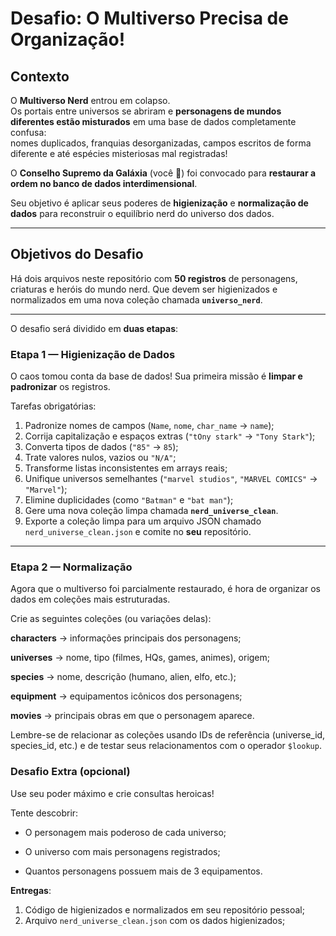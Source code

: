 # Desafio: O Multiverso Precisa de Organização!

## Contexto

O **Multiverso Nerd** entrou em colapso.  
Os portais entre universos se abriram e **personagens de mundos diferentes estão misturados** em uma base de dados completamente confusa:  
nomes duplicados, franquias desorganizadas, campos escritos de forma diferente e até espécies misteriosas mal registradas!

O **Conselho Supremo da Galáxia** (você 👀) foi convocado para **restaurar a ordem no banco de dados interdimensional**.

Seu objetivo é aplicar seus poderes de **higienização** e **normalização de dados** para reconstruir o equilíbrio nerd do universo dos dados.

---

## Objetivos do Desafio

Há dois arquivos neste repositório com **50 registros** de personagens, criaturas e heróis do mundo nerd. Que devem ser higienizados e normalizados em uma nova coleção chamada **`universo_nerd`**.

---

O desafio será dividido em **duas etapas**:

### Etapa 1 — Higienização de Dados

O caos tomou conta da base de dados! Sua primeira missão é **limpar e padronizar** os registros.

Tarefas obrigatórias:

1. Padronize nomes de campos (`Name`, `nome`, `char_name` → `name`);
2. Corrija capitalização e espaços extras (`"tOny stark"` → `"Tony Stark"`);
3. Converta tipos de dados (`"85"` → `85`);
4. Trate valores nulos, vazios ou `"N/A"`;
5. Transforme listas inconsistentes em arrays reais;
6. Unifique universos semelhantes (`"marvel studios"`, `"MARVEL COMICS"` → `"Marvel"`);
7. Elimine duplicidades (como `"Batman"` e `"bat man"`);
8. Gere uma nova coleção limpa chamada **`nerd_universe_clean`**.
9. Exporte a coleção limpa para um arquivo JSON chamado `nerd_universe_clean.json` e comite no **seu** repositório.

---

### Etapa 2 — Normalização

Agora que o multiverso foi parcialmente restaurado, é hora de organizar os dados em coleções mais estruturadas.

Crie as seguintes coleções (ou variações delas):

**characters** → informações principais dos personagens;

**universes** → nome, tipo (filmes, HQs, games, animes), origem;

**species** → nome, descrição (humano, alien, elfo, etc.);

**equipment** → equipamentos icônicos dos personagens;

**movies** → principais obras em que o personagem aparece.

Lembre-se de relacionar as coleções usando IDs de referência (universe_id, species_id, etc.)
e de testar seus relacionamentos com o operador `$lookup`.


### Desafio Extra (opcional)

Use seu poder máximo e crie consultas heroicas!

Tente descobrir:

* O personagem mais poderoso de cada universo;

* O universo com mais personagens registrados;

* Quantos personagens possuem mais de 3 equipamentos.

**Entregas**: 

1. Código de higienizados e normalizados em seu repositório pessoal;
2. Arquivo `nerd_universe_clean.json` com os dados higienizados;

